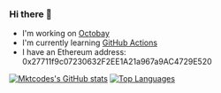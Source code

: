 ### Hi there 👋

- I'm working on [Octobay](https://github.com/octobay)
- I'm currently learning [GitHub Actions](https://github.com/features/actions)
- I have an Ethereum address: 0x27711f9c07230632F2EE1A21a967a9AC4729E520

[![Mktcodes's GitHub stats](https://github-readme-stats.vercel.app/api?username=mktcode&show_icons=true)](https://github.com/anuraghazra/github-readme-stats)
[![Top Languages](https://github-readme-stats.vercel.app/api/top-langs/?username=mktcode&layout=compact)](https://github.com/anuraghazra/github-readme-stats)
